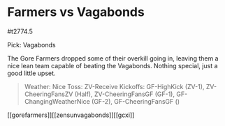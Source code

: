 # Farmers vs Vagabonds

#t2774.5

Pick: Vagabonds

The Gore Farmers dropped some of their overkill going in, leaving them a nice lean team capable of beating the Vagabonds. Nothing special, just a good little upset.

> Weather: Nice
> Toss: ZV-Receive
> Kickoffs: GF-HighKick (ZV-1), ZV-CheeringFansZV (Half), ZV-CheeringFansGF (GF-1), GF-ChangingWeatherNice (GF-2), GF-CheeringFansGF ()

[[gorefarmers]][[zensunvagabonds]][[gcxi]]

